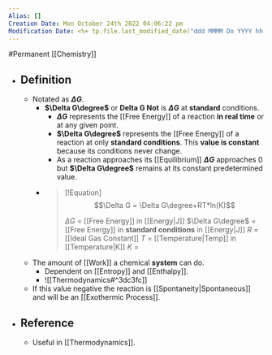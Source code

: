```yaml
---
Alias: []
Creation Date: Mon October 24th 2022 04:06:22 pm 
Modification Date: <%+ tp.file.last_modified_date("ddd MMMM Do YYYY hh:mm:ss a") %>
---
```

#Permanent [[Chemistry]]

- ## Definition
	- Notated as **$\Delta G$**.
		- **$\Delta G\degree$** or **Delta G Not** is **$\Delta G$** at **standard** conditions.
			- **$\Delta G$** represents the [[Free Energy]] of a reaction **in real time** or at any given point.
			- **$\Delta G\degree$** represents the [[Free Energy]] of a reaction at only **standard conditions**. This **value is constant** because its conditions never change.
			- As a reaction approaches its [[Equilibrium]] **$\Delta G$** approaches 0 but **$\Delta G\degree$** remains at its constant predetermined value.
		- > [!Equation]
		  > $$\Delta G = \Delta G\degree+RT*ln(K)$$
		  > 
		  > $\Delta G$ = [[Free Energy]] in [[Energy|J]]
		  > $\Delta G\degree$ = [[Free Energy]] in **standard conditions** in [[Energy|J]]
		  > $R$ = [[Ideal Gas Constant]]
		  > $T$ = [[Temperature|Temp]] in [[Temperature|K]]
		  > $K$ = 
	- The amount of [[Work]] a chemical **system** can do.
		- Dependent on [[Entropy]] and [[Enthalpy]].
		- ![[Thermodynamics#^3dc3fc]]
	- If this value negative the reaction is [[Spontaneity|Spontaneous]] and will be an [[Exothermic Process]].
- ## Reference
	- Useful in [[Thermodynamics]].